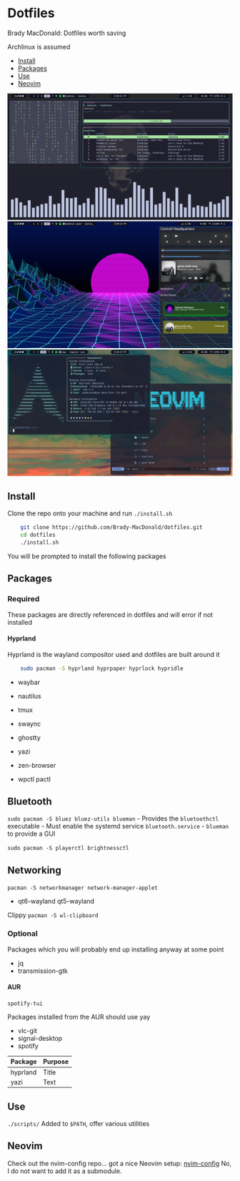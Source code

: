 # Dotfiles

Brady MacDonald: Dotfiles worth saving

Archlinux is assumed

- [Install](#Install)
- [Packages](#Packages)
- [Use](#Use)
- [Neovim](#Neovim)

![Skull](screeshots/skull.png)
![VaporWave](screeshots/vapor.png)
![Avatar](screeshots/avatar.png)

## Install

Clone the repo onto your machine and run `./install.sh`

```bash
    git clone https://github.com/Brady-MacDonald/dotfiles.git
    cd dotfiles
    ./install.sh
```

You will be prompted to install the following packages

## Packages

### Required

These packages are directly referenced in dotfiles and will error if not installed

#### Hyprland

Hyprland is the wayland compositor used and dotfiles are built around it

```bash
    sudo pacman -S hyprland hyprpaper hyprlock hypridle
```

- waybar
- nautilus
- tmux
- swaync
- ghostty
- yazi
- zen-browser

- wpctl pactl

## Bluetooth
`sudo pacman -S bluez bluez-utils blueman`
    - Provides the `bluetoothctl` executable
    - Must enable the systemd service `bluetooth.service`
    - `blueman` to provide a GUI

`sudo pacman -S playerctl brightnessctl`

## Networking
`pacman -S networkmanager network-manager-applet`

- qt6-wayland qt5-wayland

Clippy
`pacman -S wl-clipboard`

### Optional

Packages which you will probably end up installing anyway at some point

- jq
- transmission-gtk

#### AUR

`spotify-tui`

Packages installed from the AUR should use yay

- vlc-git
- signal-desktop
- spotify

| Package       | Purpose       |
| ------------- | ------------- |
| hyprland      | Title         |
| yazi          | Text          |

## Use

`./scripts/`
Added to `$PATH`, offer various utilities

## Neovim

Check out the nvim-config repo... got a nice Neovim setup: [nvim-config](https://github.com/Brady-MacDonald/nvim-config.git)
No, I do not want to add it as a submodule.
